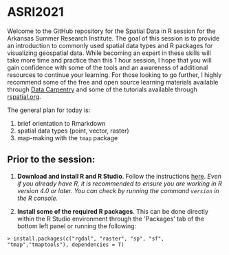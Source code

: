 # ASRI2021
 
Welcome to the GitHub repository for the Spatial Data in R session for the Arkansas Summer Research Institute. The goal of this session is to provide an introduction to commonly used spatial data types and R packages for visualizing geospatial data. While becoming an expert in these skills will take more time and practice than this 1 hour session, I hope that you will gain confidence with some of the tools and an awareness of additional resources to continue your learning.  For those looking to go further, I highly recommend some of the free and open source learning materials available through [Data Carpentry](https://datacarpentry.org/lessons/#geospatial-curriculum) and some of the tutorials available through [rspatial.org](https://rspatial.org).

The general plan for today is:

1. brief orientation to Rmarkdown
2. spatial data types (point, vector, raster)
3. map-making with the `tmap` package

## Prior to the session: 
1. **Download and install R and R Studio**.  Follow the instructions [here](https://datacarpentry.org/R-ecology-lesson/#Install_R_and_RStudio). 
*Even if you already have R, it is recommended to ensure you are working in R version 4.0 or later. You can check by running the command `version` in the R console.*

2. **Install some of the required R packages**. This can be done directly within the R Studio environment through the 'Packages' tab of the bottom left panel or running the following:
```
> install.packages(c("rgdal", "raster", "sp", "sf", "tmap","tmaptools"), dependencies = T)
```
